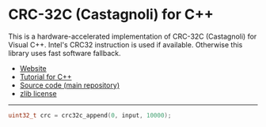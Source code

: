 # CRC-32C (Castagnoli) for C++ #

This is a hardware-accelerated implementation of CRC-32C (Castagnoli) for Visual C++.
Intel's CRC32 instruction is used if available. Otherwise this library uses fast software fallback.

* [Website](https://crc32c.machinezoo.com/)
* [Tutorial for C++](https://crc32c.machinezoo.com/#cpp)
* [Source code (main repository)](https://bitbucket.org/robertvazan/crc32c-hw/src/default/)
* [zlib license](https://opensource.org/licenses/Zlib)

***

```cpp
uint32_t crc = crc32c_append(0, input, 10000);
```


